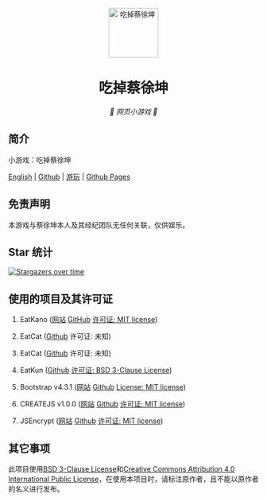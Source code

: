 <p align="center">
  <a href="https://chicxk.pages.dev/gai1/"><img src="favicon.ico" width="100" height="100" alt="吃掉蔡徐坤"></a>
</p>
<div align="center">

# 吃掉蔡徐坤

_🦌 网页小游戏 🥛_

</div>


## 简介

小游戏：吃掉蔡徐坤

[English](README_EN.md)
|
[Github](https://github.com/fgfobdpqjs)
|
[游玩](https://chicxk.pages.dev/gai1/)
|
[Github Pages](https://fgfobdpqjs.github.io/EatKunGai1/)

## 免责声明

本游戏与蔡徐坤本人及其经纪团队无任何关联，仅供娱乐。

## Star 统计

[![Stargazers over time](https://starchart.cc/fgfobdpqjs/EatKunGai1.svg?variant=adaptive)](https://starchart.cc/fgfobdpqjs/EatKunGai1)

## 使用的项目及其许可证

1. EatKano ([网站](https://xingye.me/game/eatkano) [GitHub](https://github.com/arcxingye/EatKano) [许可证: MIT license](https://raw.githubusercontent.com/arcxingye/EatKano/refs/heads/main/LICENSE))

2. EatCat ([Github](https://github.com/122440367/eatcat) 许可证: 未知)

3. EatCat ([Github](https://github.com/Webpage-gh/eatcat) 许可证: 未知)

4. EatKun ([Github](https://github.com/fgfobdpqjs/EatKun) [许可证: BSD 3-Clause License](https://raw.githubusercontent.com/fgfobdpqjs/EatKun/refs/heads/main/LICENSE))

5. Bootstrap v4.3.1 ([网站](https://getbootstrap.com/) [Github](https://github.com/twbs/bootstrap/releases/v4.3.1) [License: MIT license](https://raw.githubusercontent.com/twbs/bootstrap/refs/heads/main/LICENSE))

6. CREATEJS v1.0.0 ([网站](http://createjs.com/) [Github](https://github.com/CreateJS/CreateJS) [许可证: MIT license](https://raw.githubusercontent.com/CreateJS/CreateJS/refs/heads/master/LICENSE))

7. JSEncrypt ([网站](https://travistidwell.com/jsencrypt) [Github](https://github.com/travist/jsencrypt) [许可证: MIT license](https://raw.githubusercontent.com/travist/jsencrypt/refs/heads/master/LICENSE.txt))

## 其它事项

此项目使用[BSD 3-Clause License](https://raw.githubusercontent.com/fgfobdpqjs/EatKun/refs/heads/main/LICENSE-code)和[Creative Commons Attribution 4.0 International Public License](https://raw.githubusercontent.com/fgfobdpqjs/EatKun/refs/heads/main/LICENSE-text)，在使用本项目时，请标注原作者，且不能以原作者的名义进行发布。